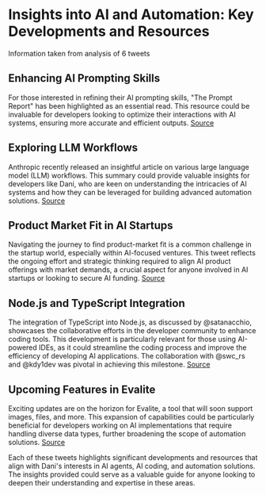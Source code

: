 # Insights into AI and Automation: Key Developments and Resources

Information taken from analysis of 6 tweets

## Enhancing AI Prompting Skills

For those interested in refining their AI prompting skills, "The Prompt Report" has been highlighted as an essential read. This resource could be invaluable for developers looking to optimize their interactions with AI systems, ensuring more accurate and efficient outputs. [Source](https://t.co/iqjNp1qVam)

## Exploring LLM Workflows

Anthropic recently released an insightful article on various large language model (LLM) workflows. This summary could provide valuable insights for developers like Dani, who are keen on understanding the intricacies of AI systems and how they can be leveraged for building advanced automation solutions. [Source](https://t.co/2h0R1fQ10o)

## Product Market Fit in AI Startups

Navigating the journey to find product-market fit is a common challenge in the startup world, especially within AI-focused ventures. This tweet reflects the ongoing effort and strategic thinking required to align AI product offerings with market demands, a crucial aspect for anyone involved in AI startups or looking to secure AI funding. [Source](https://t.co/AqPfS99hyp)

## Node.js and TypeScript Integration

The integration of TypeScript into Node.js, as discussed by @satanacchio, showcases the collaborative efforts in the developer community to enhance coding tools. This development is particularly relevant for those using AI-powered IDEs, as it could streamline the coding process and improve the efficiency of developing AI applications. The collaboration with @swc_rs and @kdy1dev was pivotal in achieving this milestone. [Source](https://twitter.com/satanacchio)

## Upcoming Features in Evalite

Exciting updates are on the horizon for Evalite, a tool that will soon support images, files, and more. This expansion of capabilities could be particularly beneficial for developers working on AI implementations that require handling diverse data types, further broadening the scope of automation solutions. [Source](https://t.co/kS5c5EwQBm)

Each of these tweets highlights significant developments and resources that align with Dani's interests in AI agents, AI coding, and automation solutions. The insights provided could serve as a valuable guide for anyone looking to deepen their understanding and expertise in these areas.
